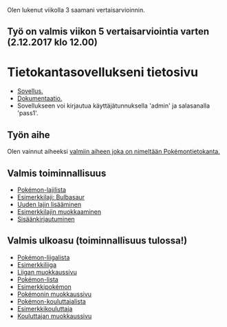 Olen lukenut viikolla 3 saamani vertaisarvioinnin.

## Työ on valmis viikon 5 vertaisarviointia varten (2.12.2017 klo 12.00)

# Tietokantasovellukseni tietosivu
* [Sovellus.](http://tjkarkka.users.cs.helsinki.fi/tsoha)
* [Dokumentaatio.](https://github.com/Zeick/Tsoha-Bootstrap/tree/master/doc/dokumentaatio.pdf)
* Sovellukseen voi kirjautua käyttäjätunnuksella 'admin' ja salasanalla 'pass1'.

## Työn aihe

Olen vainnut aiheeksi [valmiin aiheen joka on nimeltään Pokémontietokanta.](http://advancedkittenry.github.io/suunnittelu_ja_tyoymparisto/aiheet/Pokemon-kanta.html) 

## Valmis toiminnallisuus
* [Pokémon-lajilista](http://tjkarkka.users.cs.helsinki.fi/tsoha/laji)
* [Esimerkkilaji: Bulbasaur](http://tjkarkka.users.cs.helsinki.fi/tsoha/laji/1)
* [Uuden lajin lisääminen](http://tjkarkka.users.cs.helsinki.fi/tsoha/laji/new)
* [Esimerkkilajin muokkaaminen](http://tjkarkka.users.cs.helsinki.fi/tsoha/laji/1/edit)
* [Sisäänkirjautuminen](http://tjkarkka.users.cs.helsinki.fi/tsoha/login)

## Valmis ulkoasu (toiminnallisuus tulossa!)
* [Pokémon-liigalista](http://tjkarkka.users.cs.helsinki.fi/tsoha/liiga)
* [Esimerkkiliiga](http://tjkarkka.users.cs.helsinki.fi/tsoha/liiga/1)
* [Liigan muokkaussivu](http://tjkarkka.users.cs.helsinki.fi/tsoha/liiga_edit)
* [Pokémon-lista](http://tjkarkka.users.cs.helsinki.fi/tsoha/poke)
* [Esimerkkipokémon](http://tjkarkka.users.cs.helsinki.fi/tsoha/poke/1)
* [Pokémonin muokkaussivu](http://tjkarkka.users.cs.helsinki.fi/tsoha/poke_edit)
* [Pokémon-kouluttajalista](http://tjkarkka.users.cs.helsinki.fi/tsoha/kouluttaja)
* [Esimerkkikouluttaja](http://tjkarkka.users.cs.helsinki.fi/tsoha/kouluttaja/1)
* [Kouluttajan muokkaussivu](http://tjkarkka.users.cs.helsinki.fi/tsoha/kouluttaja_edit)
